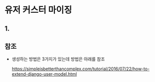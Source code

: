 # 유저 커스터 마이징

## 1. 

















## 참조

- 생성하는 방법은 3가지가 있는데 방법은 아래를 참조

  <https://simpleisbetterthancomplex.com/tutorial/2016/07/22/how-to-extend-django-user-model.html>

  